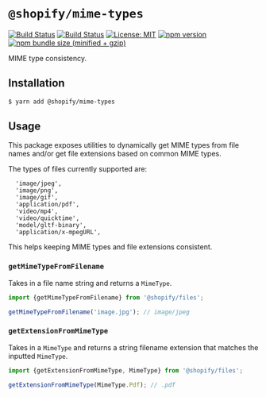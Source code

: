 # `@shopify/mime-types`

[![Build Status](https://github.com/Shopify/quilt/workflows/Node-CI/badge.svg?branch=main)](https://github.com/Shopify/quilt/actions?query=workflow%3ANode-CI)
[![Build Status](https://github.com/Shopify/quilt/workflows/Ruby-CI/badge.svg?branch=main)](https://github.com/Shopify/quilt/actions?query=workflow%3ARuby-CI)
[![License: MIT](https://img.shields.io/badge/License-MIT-green.svg)](LICENSE.md) [![npm version](https://badge.fury.io/js/%40shopify%2Fmime-types.svg)](https://badge.fury.io/js/%40shopify%2Fmime-types.svg) [![npm bundle size (minified + gzip)](https://img.shields.io/bundlephobia/minzip/@shopify/mime-types.svg)](https://img.shields.io/bundlephobia/minzip/@shopify/mime-types.svg)

MIME type consistency.

## Installation

```bash
$ yarn add @shopify/mime-types
```

## Usage

This package exposes utilities to dynamically get MIME types from file names and/or get file extensions based on common MIME types.

The types of files currently supported are:

```
  'image/jpeg',
  'image/png',
  'image/gif',
  'application/pdf',
  'video/mp4',
  'video/quicktime',
  'model/gltf-binary',
  'application/x-mpegURL',
```

This helps keeping MIME types and file extensions consistent.

### `getMimeTypeFromFilename`

Takes in a file name string and returns a `MimeType`.

```ts
import {getMimeTypeFromFilename} from '@shopify/files';

getMimeTypeFromFilename('image.jpg'); // image/jpeg
```

### `getExtensionFromMimeType`

Takes in a `MimeType` and returns a string filename extension that matches the inputted `MimeType`.

```ts
import {getExtensionFromMimeType, MimeType} from '@shopify/files';

getExtensionFromMimeType(MimeType.Pdf); // .pdf
```
